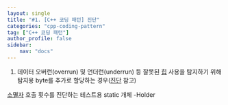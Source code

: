 ```yaml
---
layout: single
title: "#1. [C++ 코딩 패턴] 진단"
categories: "cpp-coding-pattern"
tag: ["C++ 코딩 패턴"]
author_profile: false
sidebar: 
    nav: "docs"
---
```


1. 데이터 오버런(overrun) 및 언더런(underrun) 등 잘못된 [힙](https://tango1202.github.io/classic-cpp-guide/classic-cpp-guide-memory-segment/#%ED%9E%99) 사용을 탐지하기 위해 탐지용 byte를 추가로 할당하는 경우([진단](https://tango1202.github.io/cpp-coding-pattern/cpp-coding-pattern-diagnostics/) 참고)


[소멸자](https://tango1202.github.io/classic-cpp-oop/classic-cpp-oop-destructors/) 호출 횟수를 진단하는 테스트용 static 개체 -Holder


